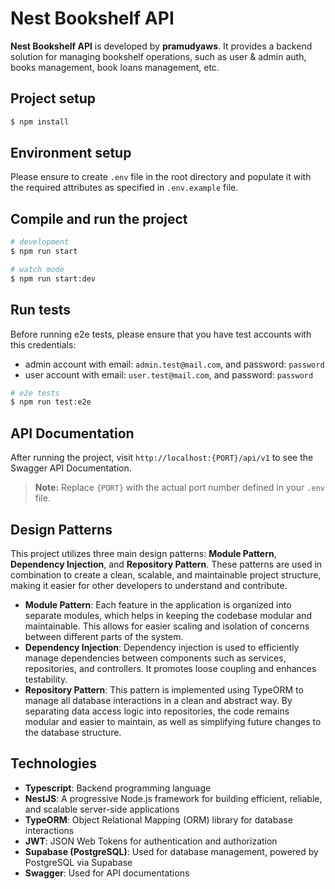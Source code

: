 # Nest Bookshelf API

**Nest Bookshelf API** is developed by **pramudyaws**. It provides a backend solution for managing bookshelf operations, such as user & admin auth, books management, book loans management, etc.

## Project setup

```bash
$ npm install
```

## Environment setup
Please ensure to create `.env` file in the root directory and populate it with the required attributes as specified in `.env.example` file.

## Compile and run the project

```bash
# development
$ npm run start

# watch mode
$ npm run start:dev
```

## Run tests

Before running e2e tests, please ensure that you have test accounts with this credentials:
- admin account with email: `admin.test@mail.com`, and password: `password`
- user account with email: `user.test@mail.com`, and password: `password`

```bash
# e2e tests
$ npm run test:e2e
```

## API Documentation

After running the project, visit `http://localhost:{PORT}/api/v1` to see the Swagger API Documentation. 
> **Note:** Replace `{PORT}` with the actual port number defined in your `.env` file.

## Design Patterns

This project utilizes three main design patterns: **Module Pattern**, **Dependency Injection**, and **Repository Pattern**. These patterns are used in combination to create a clean, scalable, and maintainable project structure, making it easier for other developers to understand and contribute.
- **Module Pattern**: Each feature in the application is organized into separate modules, which helps in keeping the codebase modular and maintainable. This allows for easier scaling and isolation of concerns between different parts of the system.
- **Dependency Injection**: Dependency injection is used to efficiently manage dependencies between components such as services, repositories, and controllers. It promotes loose coupling and enhances testability.
- **Repository Pattern**: This pattern is implemented using TypeORM to manage all database interactions in a clean and abstract way. By separating data access logic into repositories, the code remains modular and easier to maintain, as well as simplifying future changes to the database structure.

## Technologies

- **Typescript**: Backend programming language
- **NestJS**: A progressive Node.js framework for building efficient, reliable, and scalable server-side applications
- **TypeORM**: Object Relational Mapping (ORM) library for database interactions
- **JWT**: JSON Web Tokens for authentication and authorization
- **Supabase (PostgreSQL)**: Used for database management, powered by PostgreSQL via Supabase
- **Swagger**: Used for API documentations
